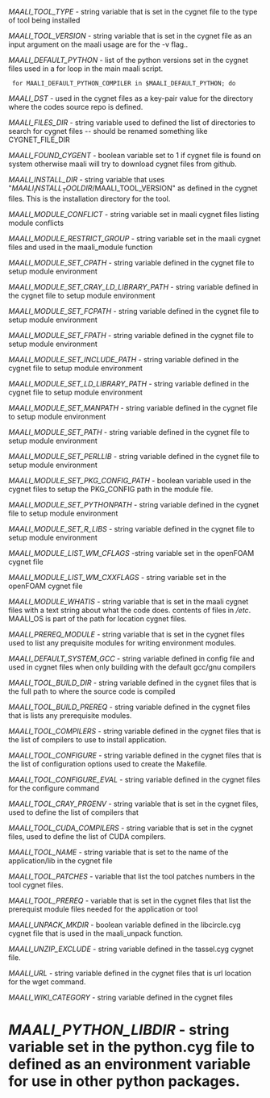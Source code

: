 
_MAALI_TOOL_TYPE_ - string variable that is set in the cygnet file to the type of tool being installed 

_MAALI_TOOL_VERSION_ - string variable that is set in the cygnet file as an input argument on the maali usage are for the -v flag..

_MAALI_DEFAULT_PYTHON_ - list of the python versions set in the cygnet files used in a for loop in the main maali script.

<code> for MAALI_DEFAULT_PYTHON_COMPILER in $MAALI_DEFAULT_PYTHON; do </code>

_MAALI_DST_ - used in the cygnet files as a key-pair value for the directory where the codes source repo is defined.

_MAALI_FILES_DIR_ - string variable used to defined the list of directories to search for cygnet files -- should be renamed something like CYGNET_FILE_DIR

_MAALI_FOUND_CYGENT_ - boolean variable set to 1 if cygnet file is found on system otherwise maali will try to download cygnet files from github.

_MAALI_INSTALL_DIR_ - string variable that uses "$MAALI_INSTALL_TOOLDIR/$MAALI_TOOL_VERSION" as defined in the cygnet files. This is the installation directory for the tool.

_MAALI_MODULE_CONFLICT_ - string variable set in maali cygnet files listing module conflicts

_MAALI_MODULE_RESTRICT_GROUP_ - string variable set in the maali cygnet files and used in the maali_module function

_MAALI_MODULE_SET_CPATH_ - string variable defined in the cygnet file to setup module environment 

_MAALI_MODULE_SET_CRAY_LD_LIBRARY_PATH_ - string variable defined in the cygnet file to setup module environment 

_MAALI_MODULE_SET_FCPATH_ - string variable defined in the cygnet file to setup module environment 

_MAALI_MODULE_SET_FPATH_ - string variable defined in the cygnet file to setup module environment 

_MAALI_MODULE_SET_INCLUDE_PATH_ - string variable defined in the cygnet file to setup module environment 

_MAALI_MODULE_SET_LD_LIBRARY_PATH_ - string variable defined in the cygnet file to setup module environment 

_MAALI_MODULE_SET_MANPATH_ - string variable defined in the cygnet file to setup module environment 

_MAALI_MODULE_SET_PATH_ - string variable defined in the cygnet file to setup module environment 

_MAALI_MODULE_SET_PERLLIB_ - string variable defined in the cygnet file to setup module environment 

_MAALI_MODULE_SET_PKG_CONFIG_PATH_ - boolean variable used in the cygnet files to setup the PKG_CONFIG path in the module file.

_MAALI_MODULE_SET_PYTHONPATH_ - string variable defined in the cygnet file to setup module environment 

_MAALI_MODULE_SET_R_LIBS_ - string variable defined in the cygnet file to setup module environment 

_MAALI_MODULE_LIST_WM_CFLAGS_ -string variable set in the openFOAM cygnet file

_MAALI_MODULE_LIST_WM_CXXFLAGS_ - string variable set in the openFOAM cygnet file

_MAALI_MODULE_WHATIS_ - string variable that is set in the maali cygnet files with a text string about what the code does.
contents of files in */etc*. MAALI_OS is part of the path for location cygnet files.

_MAALI_PREREQ_MODULE_ - string variable that is set in the cygnet files used to list any prequisite modules for writing environment modules.

_MAALI_DEFAULT_SYSTEM_GCC_ - string variable defined in config file and used in cygnet files when only building with the default gcc/gnu compilers

_MAALI_TOOL_BUILD_DIR_ - string variable defined in the cygnet files that is the full path to where the source code is compiled

_MAALI_TOOL_BUILD_PREREQ_ - string variable defined in the cygnet files that is lists any prerequisite modules.

_MAALI_TOOL_COMPILERS_ - string variable defined in the cygnet files that is the list of compilers to use to install application.

_MAALI_TOOL_CONFIGURE_ - string variable defined in the cygnet files that is the list of configuration options used to create the Makefile.

_MAALI_TOOL_CONFIGURE_EVAL_ - string variable defined in the cygnet files for the configure command

_MAALI_TOOL_CRAY_PRGENV_ - string variable that is set in the cygnet files, used to define the list of compilers that 

_MAALI_TOOL_CUDA_COMPILERS_ - string variable that is set in the cygnet files, used to define the list of CUDA compilers.

_MAALI_TOOL_NAME_ - string variable that is set to the name of the application/lib in the cygnet file

_MAALI_TOOL_PATCHES_ - variable that list the tool patches numbers in the tool cygnet files.

_MAALI_TOOL_PREREQ_ - variable that is set in the cygnet files that list the prerequist module files needed for the application or tool

_MAALI_UNPACK_MKDIR_ - boolean variable defined in the libcircle.cyg cygnet file that is used in the maali_unpack function.

_MAALI_UNZIP_EXCLUDE_ - string variable defined in the tassel.cyg cygnet file.

_MAALI_URL_ - string variable defined in the cygnet files that is url location for the wget command.

_MAALI_WIKI_CATEGORY_ - string variable defined in the cygnet files

# _MAALI_PYTHON_LIBDIR_ - string variable set in the python.cyg file to defined as an environment variable for use in other python packages. 
